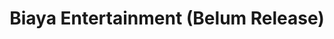 ---
id: 1
title: Biaya Entertainment (Belum Release)
linkurl: https://docs.google.com/document/d/1faMFvCaumqHmD1w8shAiGkeWP4Fssk1HqkKN5EQLrVQ/edit?usp=sharing
fitur: resume
category: pph
topik: Biaya Fiskal
type: word
modifiedTime : 13/02/2020
---
